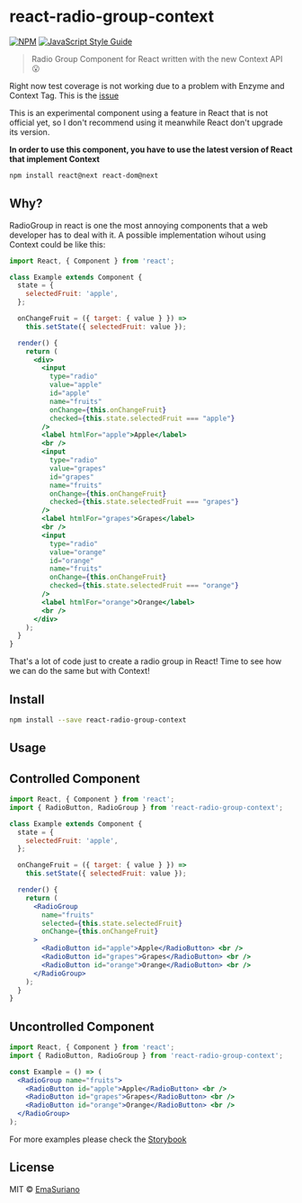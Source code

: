 # react-radio-group-context

[![NPM](https://img.shields.io/npm/v/react-radio-group-context.svg)](https://www.npmjs.com/package/react-radio-group-context) [![JavaScript Style Guide](https://img.shields.io/badge/code_style-standard-brightgreen.svg)](https://standardjs.com)

> Radio Group Component for React written with the new Context API 😮

Right now test coverage is not working due to a problem with Enzyme and Context Tag. This is the [issue](https://github.com/airbnb/enzyme/issues/1509)

This is an experimental component using a feature in React that is not official yet, so I don't recommend using it meanwhile React don't upgrade its version.

**In order to use this component, you have to use the latest version of React that implement Context**

```bash
npm install react@next react-dom@next
```

## Why?

RadioGroup in react is one the most annoying components that a web developer has to deal with it. A possible implementation wihout using Context could be like this:

```jsx
import React, { Component } from 'react';

class Example extends Component {
  state = {
    selectedFruit: 'apple',
  };

  onChangeFruit = ({ target: { value } }) =>
    this.setState({ selectedFruit: value });

  render() {
    return (
      <div>
        <input
          type="radio"
          value="apple"
          id="apple"
          name="fruits"
          onChange={this.onChangeFruit}
          checked={this.state.selectedFruit === "apple"}
        />
        <label htmlFor="apple">Apple</label>
        <br />
        <input
          type="radio"
          value="grapes"
          id="grapes"
          name="fruits"
          onChange={this.onChangeFruit}
          checked={this.state.selectedFruit === "grapes"}
        />
        <label htmlFor="grapes">Grapes</label>
        <br />
        <input
          type="radio"
          value="orange"
          id="orange"
          name="fruits"
          onChange={this.onChangeFruit}
          checked={this.state.selectedFruit === "orange"}
        />
        <label htmlFor="orange">Orange</label>
        <br />
      </div>
    );
  }
}
```

That's a lot of code just to create a radio group in React! Time to see how we can do the same but with Context!

## Install

```bash
npm install --save react-radio-group-context
```

## Usage

## Controlled Component

```jsx
import React, { Component } from 'react';
import { RadioButton, RadioGroup } from 'react-radio-group-context';

class Example extends Component {
  state = {
    selectedFruit: 'apple',
  };

  onChangeFruit = ({ target: { value } }) =>
    this.setState({ selectedFruit: value });

  render() {
    return (
      <RadioGroup
        name="fruits"
        selected={this.state.selectedFruit}
        onChange={this.onChangeFruit}
      >
        <RadioButton id="apple">Apple</RadioButton> <br />
        <RadioButton id="grapes">Grapes</RadioButton> <br />
        <RadioButton id="orange">Orange</RadioButton> <br />
      </RadioGroup>
    );
  }
}
```

## Uncontrolled Component

```jsx
import React, { Component } from 'react';
import { RadioButton, RadioGroup } from 'react-radio-group-context';

const Example = () => (
  <RadioGroup name="fruits">
    <RadioButton id="apple">Apple</RadioButton> <br />
    <RadioButton id="grapes">Grapes</RadioButton> <br />
    <RadioButton id="orange">Orange</RadioButton> <br />
  </RadioGroup>
);
```

For more examples please check the [Storybook](https://emasuriano.github.io/react-radio-group-context/)

## License

MIT © [EmaSuriano](https://github.com/EmaSuriano/react-radio-group-context)
